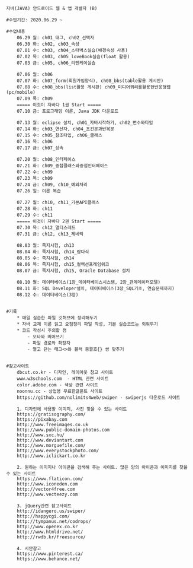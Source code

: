﻿
	자바(JAVA) 안드로이드 웹 & 앱 개발자 (B)

	#수업기간: 2020.06.29 ~

	#수업내용
		06.29 월: ch01_태그, ch02_선택자
		06.30 화: ch02, ch03_속성
		07.01 수: ch03, ch04_스타벅스실습(배경속성 사용)
		07.02 목: ch03, ch05_loveBook실습(float 활용)
		07.03 금: ch05, ch06_리엔케이실습

		07.06 월: ch06
		07.07 화: ch07_form(회원가입양식), ch08_bbs(table활용 게시판)
		07.08 수: ch08_bbs(list활용 게시판) ch09_미디어쿼리를활용한반응형웹(pc/mobile)
		07.09 목: ch09
		===== 이것이 자바다 1권 Start =====
		07.10 금: 프로그래밍 이론, Java JDK 다운로드

		07.13 월: eclipse 설치, ch01_자바시작하기, ch02_변수와타입
		07.14 화: ch03_연산자, ch04_조건문과반복문
		07.15 수: ch05_참조타입, ch06_클래스
		07.16 목: ch06
		07.17 금: ch07_상속

		07.20 월: ch08_인터페이스
		07.21 화: ch09_중첩클래스와중첩인터페이스
		07.22 수: ch09
		07.23 목: ch09
		07.24 금: ch09, ch10_예외처리
		07.26 일: 이론 복습

		07.27 월: ch10, ch11_기본API클래스
		07.28 화: ch11
		07.29 수: ch11
		===== 이것이 자바다 2권 Start =====
		07.30 목: ch12_멀티스레드
		07.31 금: ch12, ch13_제네릭

		08.03 월: 쪽지시험, ch13
		08.04 화: 쪽지시험, ch14_람다식
		08.05 수: 쪽지시험, ch14
		08.06 목: 쪽지시험, ch15_컬렉션프레임워크
		08.07 금: 쪽지시험, ch15, Oracle Database 설치

		08.10 월: 데이터베이스(1장_데이터베이스시스템, 2장_관계데이터모델)
		08.11 화: SQL Developer설치, 데이터베이스(3장_SQL기초, 연습문제까지)
		08.12 수: 데이터베이스(3장)


	#기록
		* 매일 실습한 파일 깃허브에 정리해두기
		* 자바 교재 이론 읽고 요점정리 파일 작성, 기본 실습코드는 외워두기
		* 코드 작성시 주의할 점
			- 오타와 띄어쓰기
			- 파일 경로와 확장자
			- 열고 닫는 태그<>와 블럭 중괄호{} 쌍 맞추기


	#참고사이트
		dbcut.co.kr - 디자인, 레이아웃 참고 사이트
		www.w3schools.com  - HTML 관련 사이트
		color.adobe.com - 색상 관련 사이트
		noonnu.cc - 상업용 무료한글폰트 사이트
		https://github.com/nolimits4web/swiper - swiperjs 다운로드 사이트

		1. 디자인에 사용할 이미지, 사진 찾을 수 있는 사이트
		https://gratisography.com/
		https://pixabay.com
		http://www.freeimages.co.uk
		http://www.public-domain-photos.com
		http://www.sxc.hu/
		http://www.deviantart.com
		http://www.morguefile.com/
		http://www.everystockphoto.com/
		http://www.iclickart.co.kr

		2. 원하는 이미지나 아이콘을 검색해 주는 사이트. 많은 양의 아이콘과 이미지를 찾을 수 있는 사이트
		https://www.flaticon.com/
		http://www.iconeden.com
		http://vector4free.com
		http://www.vecteezy.com

		3. jQuery관련 참고사이트
		http://idangero.us/swiper/
		http://happycgi.com/
		http://tympanus.net/codrops/
		http://www.openex.co.kr
		http://www.htmldrive.net/
		http://rwdb.kr/freesource/

		4. 시안참고
		https://www.pinterest.ca/
		https://www.behance.net/
